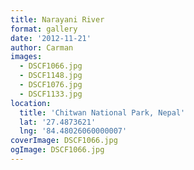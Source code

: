 ```yaml
---
title: Narayani River
format: gallery
date: '2012-11-21'
author: Carman
images:
  - DSCF1066.jpg
  - DSCF1148.jpg
  - DSCF1076.jpg
  - DSCF1133.jpg
location:
  title: 'Chitwan National Park, Nepal'
  lat: '27.4873621'
  lng: '84.48026060000007'
coverImage: DSCF1066.jpg
ogImage: DSCF1066.jpg
---
```


